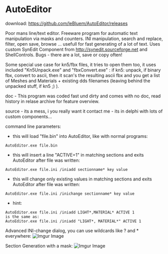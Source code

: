 # AutoEditor

download: https://github.com/leBluem/AutoEditor/releases

Poor mans line/text editor. Freeware program for automatic text manipulation via masks and counters. INI manipulation, search and replace, filter, open save, browse ... usefull for fast generating of a lot of text. Uses custom SynEdit Component from http://synedit.sourceforge.net and ShellControls. Bugs - there are a lot, save or copy often! 

Some special use case for kn5/fbx files, it tries to open them too, it uses included "Kn5Unpack.exe" and "fbxConvert.exe" : if kn5: unpack, if binary fbx, convert to ascii, then it scan's the resulting ascii fbx and you get a list of Meshes and Materials + existing dds filenames (leaving behind the unpacked stuff, if kn5 ;) ).

doc - This program was coded fast und dirty and comes with no doc, read history in relase archive for feature overview.

source - its a mess, i you really want it contact me - its in delphi with lots of custom components...

command line parameters:

- this will load "file.bin" into AutoEditor, like with normal programs:
```
AutoEditor.exe file.bin
```
- this will insert a line "ACTIVE=1" in matching sections and exits AutoEditor after file was written:
```
AutoEditor.exe file.ini /iniadd sectionname* key value
```
- this will change only existing values in matching sections and exits AutoEditor after file was written:
```
AutoEditor.exe file.ini /inichange sectionname* key value
```
- hint:
```
AutoEditor.exe file.ini /iniadd LIGHT*,MATERIAL* ACTIVE 1
is the same as:
AutoEditor.exe file.ini /iniadd "LIGHT*, MATERIAL*" ACTIVE 1
```

Advanced INI-change dialog, you can use wildcards like ? and * everywhere:
![Imgur Image](https://i.imgur.com/QkPoZCN.png)

Section Generation with a mask:
![Imgur Image](https://i.imgur.com/yIIwrdw.png)
